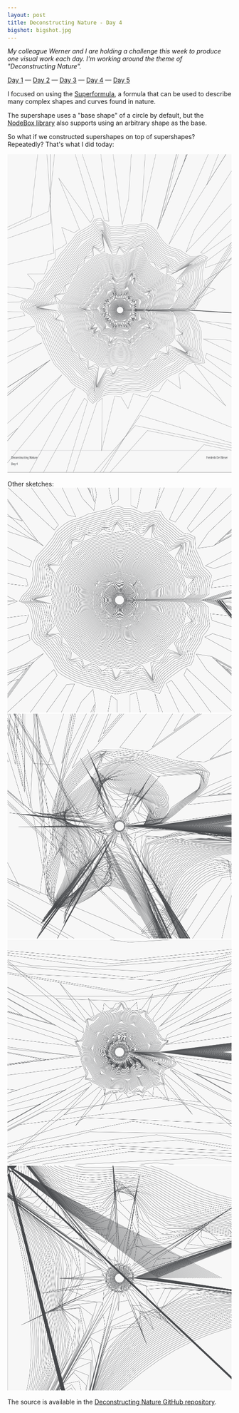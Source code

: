 ```yaml
---
layout: post
title: Deconstructing Nature - Day 4
bigshot: bigshot.jpg
---
```

*My colleague Werner and I are holding a challenge this week to produce one visual work each day. I'm working around the theme of "Deconstructing Nature".*

[Day 1](/blog/deconstructing-nature-day1) — [Day 2](/blog/deconstructing-nature-day2) — [Day 3](/blog/deconstructing-nature-day3) — [Day 4](/blog/deconstructing-nature-day4) — [Day 5](/blog/deconstructing-nature-day5)

I focused on using the [Superformula](http://en.wikipedia.org/wiki/Superformula), a formula that can be used to describe many complex shapes and curves found in nature.

The supershape uses a "base shape" of a circle by default, but the [NodeBox library](http://nodebox.net/code/index.php/Supershape) also supports using an arbitrary shape as the base.

So what if we constructed supershapes on top of supershapes? Repeatedly? That's what I did today:

<style>.post img { border: 1px solid #acb2b8;}</style>

![Deconstructing Nature: Final Work Day #4](/media/blog/deconstructing-nature-day4/final.png)

Other sketches:
![Other experiment](/media/blog/deconstructing-nature-day4/experiment1.png)
![Other experiment](/media/blog/deconstructing-nature-day4/experiment2.png)
![Other experiment](/media/blog/deconstructing-nature-day4/experiment3.png)
![Other experiment](/media/blog/deconstructing-nature-day4/experiment4.png)

The source is available in the [Deconstructing Nature GitHub repository](https://github.com/fdb/deconstructing-nature).

